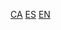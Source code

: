 [CA][1]
[ES][2]
[EN][3]

[1]: https://github.com/Egatuts/EgaUriJS/wiki/Inici
[2]: https://github.com/Egatuts/EgaUriJS/wiki/Inicio
[3]: https://github.com/Egatuts/EgaUriJS/wiki/Home